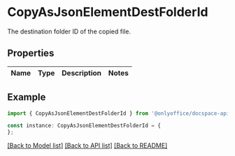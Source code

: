 # CopyAsJsonElementDestFolderId

The destination folder ID of the copied file.

## Properties

Name | Type | Description | Notes
------------ | ------------- | ------------- | -------------

## Example

```typescript
import { CopyAsJsonElementDestFolderId } from '@onlyoffice/docspace-api-typescript';

const instance: CopyAsJsonElementDestFolderId = {
};
```

[[Back to Model list]](../README.md#documentation-for-models) [[Back to API list]](../README.md#documentation-for-api-endpoints) [[Back to README]](../README.md)
